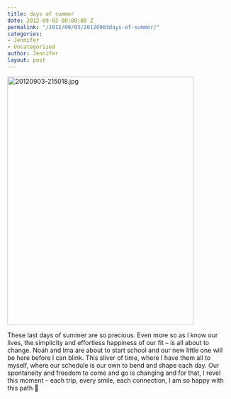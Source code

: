 ```yaml
---
title: days of summer
date: 2012-09-03 00:00:00 Z
permalink: "/2012/09/03/20120903days-of-summer/"
categories:
- Jennifer
- Uncategorized
author: Jennifer
layout: post
---
```


[<img height="560" alt="20120903-215018.jpg" width="420" class="alignnone " src="/teamelam/assets/images/days-of-summer/1346709020000-missing.jpg" />](/teamelam/assets/images/days-of-summer/1346709020000-missing.jpg)

These last days of summer are so precious. Even more so as I know our lives, the simplicity and effortless happiness of our fit &#8211; is all about to change. Noah and Ima are about to start school and our new little one will be here before I can blink. This sliver of time, where I have them all to myself, where our schedule is our own to bend and shape each day. Our spontaneity and freedom to come and go is changing and for that, I revel this moment &#8211; each trip, every smile, each connection, I am so happy with this path 🙂
